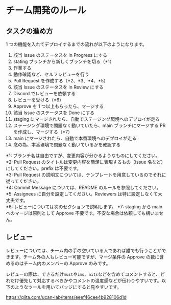 # チーム開発のルール

## タスクの進め方

1 つの機能を入れてデプロイするまでの流れが以下のようになります。

1. 該当 Issue のステータスを In Progress にする
1. stating ブランチから新しくブランチを切る（\*1）
1. 作業する
1. 動作確認など、セルフレビューを行う
1. Pull Request を作成する（\*2、\*3、\*4、\*5）
1. 該当 Issue のステータスを In Review にする
1. Discord でレビューを依頼する
1. レビューを受ける（\*6）
1. Approve を 1 つ以上もらったら、マージする
1. 該当 Issue のステータスを Done にする
1. staging にマージされたら、自動でステージング環境へのデプロイが走る
1. ステージング環境で問題なく動いていたら、main ブランチにマージする PR を作成し、マージする（\*7）
1. main にマージされたら、自動で本番環境へのデプロイが走る
1. 念の為、本番環境で問題なく動いているかを確認する

\*1: ブランチ名は自由ですが、変更内容が分かるようなものにしてください。  
\*2: Pull Request のタイトルは変更内容を簡潔に表現するもの（issue 名など）にしてください。prefix は不要です。  
\*3: Pull Request の説明文については、テンプレートを用意しているのでそれに従ってください。  
\*4: Commit Message については、README のルールを参照してください。  
\*5: Assignees に自分を設定してください。Reviewers は特に設定しなくて大丈夫です。  
\*6: レビューについては次のセクションで説明します。
\*7: staging から main へのマージは原則として Approve 不要です。不安な場合は依頼しても構いません。

## レビュー

レビューについては、チーム内の手の空いている人であれば誰でも行うことができます。チーム外の人もレビュー可能ですが、マージ条件の Approve の数に含めるのはチーム内のメンバーの Approve のみです。

レビューの際は、できるだけ`must`や`imo`、`nits`などを含めてコメントすると、どれだけ優先して対応するべきかやコメントの温度感などが伝わりやすいです。以下のようなツールを用いてバッジにすると見やすいです。

https://qiita.com/ucan-lab/items/eeef46cee4b928106d1d
